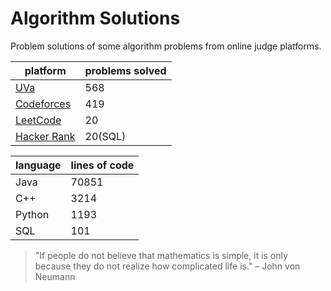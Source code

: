 # Algorithm Solutions

Problem solutions of some algorithm problems from online judge platforms.

| platform | problems solved | 
| ------------- | ------------- |
|[UVa](https://uhunt.onlinejudge.org/id/113519)|568 |
|[Codeforces](https://codeforces.com/profile/lzwjava)|419|
|[LeetCode](https://leetcode.com/lzwjava/)|20|
|[Hacker Rank](https://www.hackerrank.com/profile/lzwjava)|20(SQL)|

|language|lines of code|
|----|----|
|Java|70851|
|C++|3214|
|Python|1193|
|SQL|101|

> "If people do not believe that mathematics is simple, it is only because they do not realize how complicated life is." – John von Neumann
